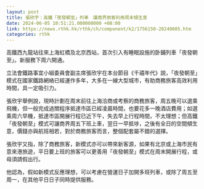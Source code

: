 ```yaml
---
layout: post
title: 張欣宇：高鐵「夜發朝至」列車　讓商界旅客利用周末傾生意
date: 2024-06-05 10:51:21.000000000 +08:00
link: https://news.rthk.hk/rthk/ch/component/k2/1756150-20240605.htm
categories: rthk
---
```


高鐵西九龍站往來上海虹橋及北京西站，首次引入有睡眠設施的卧鋪列車「夜發朝至」。新服務下周六開通。

立法會鐵路事宜小組委員會副主席張欣宇在本台節目《千禧年代》說，「夜發朝至」模式在國家鐵路網絡已經運作多年，大多在一線大型城市，有助商務旅客高效利用時間，具一定吸引力。

張欣宇舉例說，現時計劃在周末前往上海洽商或考察的商務旅客，周五晚可以選乘飛機，但一般完成過關程序抵達市區已經凌晨時間，也要花多一晚酒店費用；如選乘周六早機，抵達市區開展行程已近下午，失去早上行程時間，不太理想；但高鐵「夜發朝至」模式可讓商界周五下班上車，翌日一早抵埗，之後有全日的空間傾生意，價錢亦與航班相若，對於商務旅客而言，整個配套屬不錯的選擇。

張欣宇又指，除了商務旅客，新模式亦可以帶來新客源，如果有北京或上海市民有意來港旅遊，平日要上班的旅客可以更善用「夜發朝至」模式在周末開展行程，或毋須請假出行。

他認為，假如新模式反應理想，可以考慮在營運日子加開多班列車，或除了周五至周一，在其他平日日子同時提供服務。
